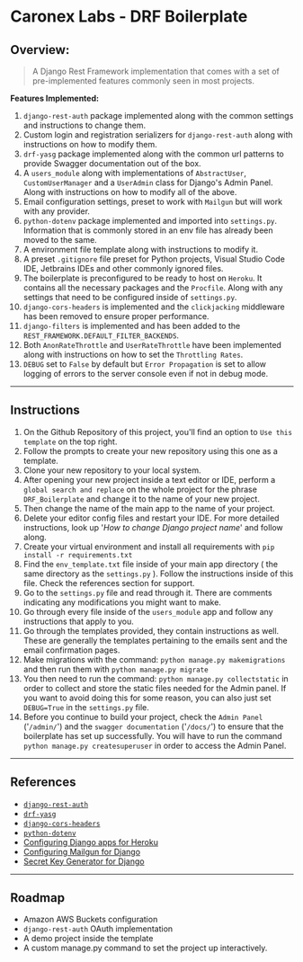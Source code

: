 # Caronex Labs - DRF Boilerplate

## Overview:
> A Django Rest Framework implementation that comes with a set of pre-implemented features commonly seen in most projects.

**Features Implemented:**
1. `django-rest-auth` package implemented along with the common settings and instructions to change them.
2. Custom login and registration serializers for `django-rest-auth` along with instructions on how to modify them.
3. `drf-yasg` package implemented along with the common url patterns to provide Swagger documentation out of the box.
4. A `users_module` along with implementations of `AbstractUser`, `CustomUserManager` and a `UserAdmin` class for Django's Admin Panel. Along with instructions on how to modify all of the above.
5. Email configuration settings, preset to work with `Mailgun` but will work with any provider.
6. `python-dotenv` package implemented and imported into `settings.py`. Information that is commonly stored in an env file has already been moved to the same.
7. A environment file template along with instructions to modify it.
8. A preset `.gitignore` file preset for Python projects, Visual Studio Code IDE, Jetbrains IDEs and other commonly ignored files. 
9. The boilerplate is preconfigured to be ready to host on `Heroku`. It contains all the necessary packages and the `Procfile`. Along with any settings that need to be configured inside of `settings.py`. 
10. `django-cors-headers` is implemented and the `clickjacking` middleware has been removed to ensure proper performance.
11. `django-filters` is implemented and has been added to the `REST_FRAMEWORK.DEFAULT_FILTER_BACKENDS`.
12. Both `AnonRateThrottle` and `UserRateThrottle` have been implemented along with instructions on how to set the `Throttling Rates`.
13. `DEBUG` set to `False` by default but `Error Propagation` is set to allow logging of errors to the server console even if not in debug mode.

---

## Instructions

1. On the Github Repository of this project, you'll find an option to `Use this template` on the top right.
2. Follow the prompts to create your new repository using this one as a template.
3. Clone your new repository to your local system.
4. After opening your new project inside a text editor or IDE, perform a `global search and replace` on the whole project for the phrase `DRF_Boilerplate` and change it to the name of your new project. 
5. Then change the name of the main app to the name of your project. 
6. Delete your editor config files and restart your IDE. For more detailed instructions, look up '*How to change Django project name*' and follow along.   
7. Create your virtual environment and install all requirements with `pip install -r requirements.txt`
8. Find the `env_template.txt` file inside of your main app directory ( the same directory as the `settings.py` ). Follow the instructions inside of this file. Check the references section for support.
9. Go to the `settings.py` file and read through it. There are comments indicating any modifications you might want to make.
10. Go through every file inside of the `users_module` app and follow any instructions that apply to you.
11. Go through the templates provided, they contain instructions as well. These are generally the templates pertaining to the emails sent and the email confirmation pages. 
12. Make migrations with the command: `python manage.py makemigrations` and then run them with `python manage.py migrate`
13. You then need to run the command: `python manage.py collectstatic` in order to collect and store the static files needed for the Admin panel. If you want to avoid doing this for some reason, you can also just set `DEBUG=True` in the `settings.py` file. 
14. Before you continue to build your project, check the `Admin Panel` ('`/admin/`') and the `swagger documentation` ('`/docs/`') to ensure that the boilerplate has set up successfully. You will have to run the command `python manage.py createsuperuser` in order to access the Admin Panel.

---

## References

- [`django-rest-auth`](https://django-rest-auth.readthedocs.io/en/latest/introduction.html)
- [`drf-yasg`](https://django-au-restth.readthedocs.io/en/latest/introduction.html)
- [`django-cors-headers`](https://pypi.org/project/django-cors-headers/)
- [`python-dotenv`](https://pypi.org/project/python-dotenv/)
- [Configuring Django apps for Heroku](https://devcenter.heroku.com/articles/django-app-configuration)
- [Configuring Mailgun for Django](https://simpleisbetterthancomplex.com/tutorial/2017/05/27/how-to-configure-mailgun-to-send-emails-in-a-django-app.html)
- [Secret Key Generator for Django](https://miniwebtool.com/django-secret-key-generator/)

---

## Roadmap

- Amazon AWS Buckets configuration
- `django-rest-auth` OAuth implementation
- A demo project inside the template
- A custom manage.py command to set the project up interactively.
